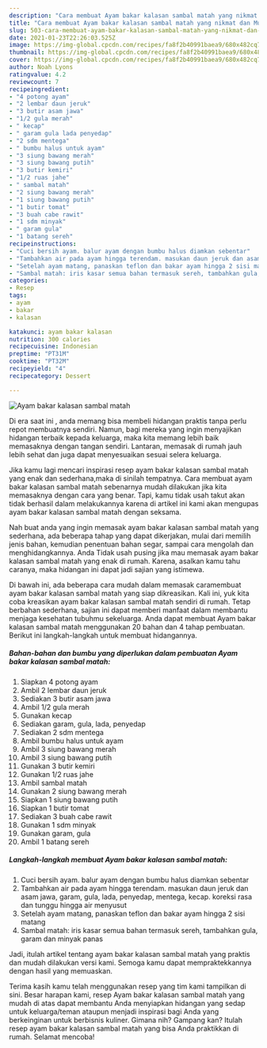 ```yaml
---
description: "Cara membuat Ayam bakar kalasan sambal matah yang nikmat dan Mudah Dibuat"
title: "Cara membuat Ayam bakar kalasan sambal matah yang nikmat dan Mudah Dibuat"
slug: 503-cara-membuat-ayam-bakar-kalasan-sambal-matah-yang-nikmat-dan-mudah-dibuat
date: 2021-01-23T22:26:03.525Z
image: https://img-global.cpcdn.com/recipes/fa8f2b40991baea9/680x482cq70/ayam-bakar-kalasan-sambal-matah-foto-resep-utama.jpg
thumbnail: https://img-global.cpcdn.com/recipes/fa8f2b40991baea9/680x482cq70/ayam-bakar-kalasan-sambal-matah-foto-resep-utama.jpg
cover: https://img-global.cpcdn.com/recipes/fa8f2b40991baea9/680x482cq70/ayam-bakar-kalasan-sambal-matah-foto-resep-utama.jpg
author: Noah Lyons
ratingvalue: 4.2
reviewcount: 7
recipeingredient:
- "4 potong ayam"
- "2 lembar daun jeruk"
- "3 butir asam jawa"
- "1/2 gula merah"
- " kecap"
- " garam gula lada penyedap"
- "2 sdm mentega"
- " bumbu halus untuk ayam"
- "3 siung bawang merah"
- "3 siung bawang putih"
- "3 butir kemiri"
- "1/2 ruas jahe"
- " sambal matah"
- "2 siung bawang merah"
- "1 siung bawang putih"
- "1 butir tomat"
- "3 buah cabe rawit"
- "1 sdm minyak"
- " garam gula"
- "1 batang sereh"
recipeinstructions:
- "Cuci bersih ayam. balur ayam dengan bumbu halus diamkan sebentar"
- "Tambahkan air pada ayam hingga terendam. masukan daun jeruk dan asam jawa, garam, gula, lada, penyedap, mentega, kecap. koreksi rasa dan tunggu hingga air menyusut"
- "Setelah ayam matang, panaskan teflon dan bakar ayam hingga 2 sisi matang"
- "Sambal matah: iris kasar semua bahan termasuk sereh, tambahkan gula, garam dan minyak panas"
categories:
- Resep
tags:
- ayam
- bakar
- kalasan

katakunci: ayam bakar kalasan 
nutrition: 300 calories
recipecuisine: Indonesian
preptime: "PT31M"
cooktime: "PT32M"
recipeyield: "4"
recipecategory: Dessert

---
```



![Ayam bakar kalasan sambal matah](https://img-global.cpcdn.com/recipes/fa8f2b40991baea9/680x482cq70/ayam-bakar-kalasan-sambal-matah-foto-resep-utama.jpg)

Di era  saat ini , anda memang bisa membeli hidangan praktis tanpa perlu repot membuatnya sendiri. Namun, bagi mereka yang ingin menyajikan hidangan terbaik kepada keluarga, maka kita memang lebih baik memasaknya dengan tangan sendiri. Lantaran, memasak di rumah jauh lebih sehat dan juga dapat menyesuaikan sesuai selera keluarga.

Jika kamu lagi mencari inspirasi resep ayam bakar kalasan sambal matah yang enak dan sederhana,maka di sinilah tempatnya. Cara membuat ayam bakar kalasan sambal matah  sebenarnya mudah dilakukan jika kita memasaknya dengan cara yang benar. Tapi, kamu tidak usah takut akan tidak berhasil dalam melakukannya 
karena di artikel ini kami akan mengupas ayam bakar kalasan sambal matah dengan seksama.  



Nah buat anda yang ingin memasak ayam bakar kalasan sambal matah yang sederhana, ada beberapa tahap yang dapat dikerjakan, mulai dari memilih jenis bahan, kemudian penentuan bahan segar, sampai cara mengolah dan menghidangkannya. Anda Tidak usah pusing jika mau memasak ayam bakar kalasan sambal matah yang enak di rumah. Karena, asalkan kamu  tahu caranya, maka hidangan ini dapat jadi sajian yang istimewa.

Di bawah ini, ada beberapa cara mudah dalam memasak caramembuat ayam bakar kalasan sambal matah yang siap dikreasikan. Kali ini, yuk kita coba kreasikan ayam bakar kalasan sambal matah sendiri di rumah. Tetap berbahan sederhana, sajian ini dapat memberi manfaat dalam membantu menjaga kesehatan tubuhmu sekeluarga. Anda dapat membuat Ayam bakar kalasan sambal matah menggunakan 20 bahan dan 4 tahap pembuatan. Berikut ini langkah-langkah untuk membuat hidangannya.

<!--inarticleads1-->

##### Bahan-bahan dan bumbu yang diperlukan dalam pembuatan Ayam bakar kalasan sambal matah:

1. Siapkan 4 potong ayam
1. Ambil 2 lembar daun jeruk
1. Sediakan 3 butir asam jawa
1. Ambil 1/2 gula merah
1. Gunakan  kecap
1. Sediakan  garam, gula, lada, penyedap
1. Sediakan 2 sdm mentega
1. Ambil  bumbu halus untuk ayam
1. Ambil 3 siung bawang merah
1. Ambil 3 siung bawang putih
1. Gunakan 3 butir kemiri
1. Gunakan 1/2 ruas jahe
1. Ambil  sambal matah
1. Gunakan 2 siung bawang merah
1. Siapkan 1 siung bawang putih
1. Siapkan 1 butir tomat
1. Sediakan 3 buah cabe rawit
1. Gunakan 1 sdm minyak
1. Gunakan  garam, gula
1. Ambil 1 batang sereh




<!--inarticleads2-->

##### Langkah-langkah membuat Ayam bakar kalasan sambal matah:

1. Cuci bersih ayam. balur ayam dengan bumbu halus diamkan sebentar
1. Tambahkan air pada ayam hingga terendam. masukan daun jeruk dan asam jawa, garam, gula, lada, penyedap, mentega, kecap. koreksi rasa dan tunggu hingga air menyusut
1. Setelah ayam matang, panaskan teflon dan bakar ayam hingga 2 sisi matang
1. Sambal matah: iris kasar semua bahan termasuk sereh, tambahkan gula, garam dan minyak panas




Jadi, itulah artikel tentang  ayam bakar kalasan sambal matah  yang praktis dan mudah dilakukan versi kami. Semoga kamu dapat mempraktekkannya dengan hasil yang memuaskan. 

Terima kasih kamu telah menggunakan resep yang tim kami tampilkan di sini. Besar harapan kami, resep  Ayam bakar kalasan sambal matah yang mudah di atas dapat membantu Anda menyiapkan hidangan yang sedap untuk keluarga/teman ataupun menjadi inspirasi bagi Anda yang berkeinginan untuk berbisnis kuliner. Gimana nih? Gampang kan? Itulah resep ayam bakar kalasan sambal matah yang bisa Anda praktikkan di rumah. Selamat mencoba!

